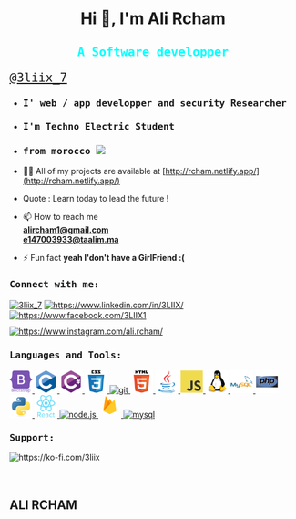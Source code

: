 <head>
<link rel="stylesheet" href="https://unicons.iconscout.com/release/v4.0.0/css/line.css">
</head>

<h1 align="center">Hi 👋, I'm Ali Rcham</h1>
<h3 align="center" class="heading"> A Software developper <i class="uil uil-brackets-curly"></i></h3>



<p align="left" class="twit"> <a href="https://twitter.com/3liix_7" target="blank"><i class="uil uil-twitter-alt"></i> @3liix_7</a>
</p>
<style>
    .twit{
        font-size: 1.5em;
        font-family: monospace;
        font-weight: 400;
    }
    .heading{
        font-size: 1.5em;
        color: aqua;
    }
    h3 {
        font-family: monospace;
    }

</style>



- <h3>I' web / app developper and security Researcher <i class="uil uil-desktop"></i></h3>

- <h3>I'm Techno Electric Student <i class="uil uil-graduation-cap"></i></h3>

- <h3>from morocco <img src="https://cdn.cdnlogo.com/logos/m/58/morocco.svg" width="30"></h3>
- 👨‍💻 All of my projects are available at [http://rcham.netlify.app/](http://rcham.netlify.app/)

- Quote : Learn today to lead the future !

- 📫 How to reach me <br>**alircham1@gmail.com**  <br>  **e147003933@taalim.ma**



- ⚡ Fun fact **yeah I'don't have a GirlFriend :(**

<h3 align="left">Connect with me:</h3>
<p align="left">
    <a href="https://twitter.com/3liix_7" target="blank"><img align="center"
            src="https://raw.githubusercontent.com/rahuldkjain/github-profile-readme-generator/master/src/images/icons/Social/twitter.svg"
            alt="3liix_7" height="30" width="40" /></a>
    <a href="https://www.linkedin.com/in/3LIIX/" target="blank"><img align="center"
            src="https://raw.githubusercontent.com/rahuldkjain/github-profile-readme-generator/master/src/images/icons/Social/linked-in-alt.svg"
            alt="https://www.linkedin.com/in/3LIIX/" height="30" width="40" /></a>
    <a href="https://www.facebook.com/3LIIX1" target="blank"><img align="center"
            src="https://raw.githubusercontent.com/rahuldkjain/github-profile-readme-generator/master/src/images/icons/Social/facebook.svg"
            alt="https://www.facebook.com/3LIIX1" height="30" width="40" /></a>
    <a href="https://www.instagram.com/ali.rcham/" target="blank"><img align="center"
            src="https://raw.githubusercontent.com/rahuldkjain/github-profile-readme-generator/master/src/images/icons/Social/instagram.svg"
            alt="https://www.instagram.com/ali.rcham/" height="30" width="40" /></a>
    <a style="font-size: 1.7em;" href="https://t.me/rcham7/" target="blank"><i class="uil uil-telegram-alt" ></i></a>
</p>

<h3 align="left">Languages and Tools:</h3>
<p align="left">  <a href="https://getbootstrap.com" target="_blank"
        rel="noreferrer"> <img
            src="https://raw.githubusercontent.com/devicons/devicon/master/icons/bootstrap/bootstrap-plain-wordmark.svg"
            alt="bootstrap" width="40" height="40" /> </a> <a href="https://www.cprogramming.com/" target="_blank"
        rel="noreferrer"> <img src="https://raw.githubusercontent.com/devicons/devicon/master/icons/c/c-original.svg"
            alt="c" width="40" height="40" /> </a>   <a href="https://www.w3schools.com/cs/" target="_blank"
        rel="noreferrer"> <img
            src="https://raw.githubusercontent.com/devicons/devicon/master/icons/csharp/csharp-original.svg"
            alt="csharp" width="40" height="40" /> </a> <a href="https://www.w3schools.com/css/" target="_blank"
        rel="noreferrer"> <img
            src="https://raw.githubusercontent.com/devicons/devicon/master/icons/css3/css3-original-wordmark.svg"
            alt="css3" width="40" height="40" /> </a> 
     <a href="https://git-scm.com/" target="_blank" rel="noreferrer"> <img
            src="https://www.vectorlogo.zone/logos/git-scm/git-scm-icon.svg" alt="git" width="40" height="40" /> </a> <a
        href="https://www.w3.org/html/" target="_blank" rel="noreferrer"> <img
            src="https://raw.githubusercontent.com/devicons/devicon/master/icons/html5/html5-original-wordmark.svg"
            alt="html5" width="40" height="40" /> </a> <a href="https://www.java.com" target="_blank" rel="noreferrer">
        <img src="https://raw.githubusercontent.com/devicons/devicon/master/icons/java/java-original.svg" alt="java"
            width="40" height="40" /> </a> <a href="https://developer.mozilla.org/en-US/docs/Web/JavaScript"
        target="_blank" rel="noreferrer"> <img
            src="https://raw.githubusercontent.com/devicons/devicon/master/icons/javascript/javascript-original.svg"
            alt="javascript" width="40" height="40" /> </a> <a href="https://www.linux.org/" target="_blank"
        rel="noreferrer"> <img
            src="https://raw.githubusercontent.com/devicons/devicon/master/icons/linux/linux-original.svg" alt="linux"
            width="40" height="40" /> </a> <a href="https://www.mysql.com/" target="_blank" rel="noreferrer"> <img
            src="https://raw.githubusercontent.com/devicons/devicon/master/icons/mysql/mysql-original-wordmark.svg"
            alt="mysql" width="40" height="40" /> </a> <a href="https://www.php.net" target="_blank" rel="noreferrer">
        <img src="https://raw.githubusercontent.com/devicons/devicon/master/icons/php/php-original.svg" alt="php"
            width="40" height="40" /> </a> <a href="https://www.python.org" target="_blank" rel="noreferrer"> <img
            src="https://raw.githubusercontent.com/devicons/devicon/master/icons/python/python-original.svg"
            alt="python" width="40" height="40" /> </a> <a href="https://reactjs.org/" target="_blank" rel="noreferrer">
        <img src="https://raw.githubusercontent.com/devicons/devicon/master/icons/react/react-original-wordmark.svg"
            alt="react" width="40" height="40" /> </a> <a href="https://nodejs.org/" target="_blank" rel="noreferrer">
        <img src="https://upload.wikimedia.org/wikipedia/commons/d/d9/Node.js_logo.svg" alt="node.js" width="40" height="40" />  </a> <a href="https://firebase.google.com/" target="_blank" rel="noreferrer">
        <svg xmlns="http://www.w3.org/2000/svg" xmlns:xlink="http://www.w3.org/1999/xlink" width="40" zoomAndPan="magnify" viewBox="0 0 30 30.000001" height="40" preserveAspectRatio="xMidYMid meet" version="1.0"><defs><clipPath id="id1"><path d="M 6.371094 2 L 19 2 L 19 22 L 6.371094 22 Z M 6.371094 2 " clip-rule="nonzero"/></clipPath><clipPath id="id2"><path d="M 6.371094 8 L 17 8 L 17 22 L 6.371094 22 Z M 6.371094 8 " clip-rule="nonzero"/></clipPath><clipPath id="id3"><path d="M 6.371094 6 L 23.789062 6 L 23.789062 25.8125 L 6.371094 25.8125 Z M 6.371094 6 " clip-rule="nonzero"/></clipPath></defs><g clip-path="url(#id1)"><path fill="rgb(100%, 62.748718%, 0%)" d="M 15.628906 5.648438 C 15.417969 5.246094 14.832031 5.246094 14.625 5.648438 L 13.34375 8.003906 L 10.398438 2.445312 C 10.144531 1.980469 9.421875 2.097656 9.335938 2.617188 L 6.371094 21.3125 L 18.480469 11.070312 Z M 15.628906 5.648438 " fill-opacity="1" fill-rule="nonzero"/></g><g clip-path="url(#id2)"><path fill="rgb(96.078491%, 49.798584%, 9.01947%)" d="M 16.054688 13.121094 L 13.34375 8.003906 L 6.371094 21.3125 Z M 16.054688 13.121094 " fill-opacity="1" fill-rule="nonzero"/></g><g clip-path="url(#id3)"><path fill="rgb(100%, 79.219055%, 15.689087%)" d="M 21.535156 7.390625 C 21.464844 6.964844 20.929688 6.792969 20.613281 7.101562 L 6.371094 21.316406 L 14.253906 25.367188 C 14.753906 25.640625 15.359375 25.640625 15.859375 25.367188 L 23.789062 21.316406 Z M 21.535156 7.390625 " fill-opacity="1" fill-rule="nonzero"/></g></svg> </a>
        <a href="https://www.mysql.com/" target="_blank" rel="noreferrer"> <img
            src="https://upload.wikimedia.org/wikipedia/commons/4/4f/Microsoft_Office_2013-2019_logo_and_wordmark.svg"
            alt="mysql" width="40" height="40" /> </a>
            
</p>

<h3 align="left">Support:</h3>
<p>
    <a
        href="https://ko-fi.com/3liix"> <img align="left"
            src="https://cdn.ko-fi.com/cdn/kofi3.png?v=3" height="50" width="210"
            alt="https://ko-fi.com/3liix" /></a></p><br><br><br>


<footer>
<h2><i class="uil uil-copyright"></i>ALI RCHAM</h2>
</footer>
